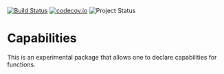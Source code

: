 [![Build Status](https://github.com/tk3369/Capabilities.jl/workflows/CI/badge.svg)](https://github.com/tk3369/Capabilities.jl/actions?query=workflow%3ACI)
[![codecov.io](http://codecov.io/github/tk3369/Capabilities.jl/coverage.svg?branch=master)](http://codecov.io/github/tk3369/Capabilities.jl?branch=master)
![Project Status](https://img.shields.io/badge/status-experimental-red)

# Capabilities

This is an experimental package that allows one to declare capabilities for functions.
